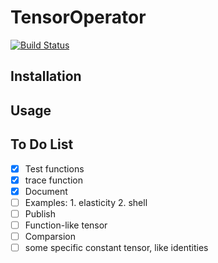 # TensorOperator

[![Build Status](https://github.com/jmwjc/TensorOperator.jl/actions/workflows/CI.yml/badge.svg?branch=main)](https://github.com/jmwjc/TensorOperator.jl/actions/workflows/CI.yml?query=branch%3Amain)

## Installation

## Usage

## To Do List

- [x] Test functions
- [x] trace function
- [x] Document
- [ ] Examples: 1. elasticity 2. shell
- [ ] Publish
- [ ] Function-like tensor
- [ ] Comparsion
- [ ] some specific constant tensor, like identities